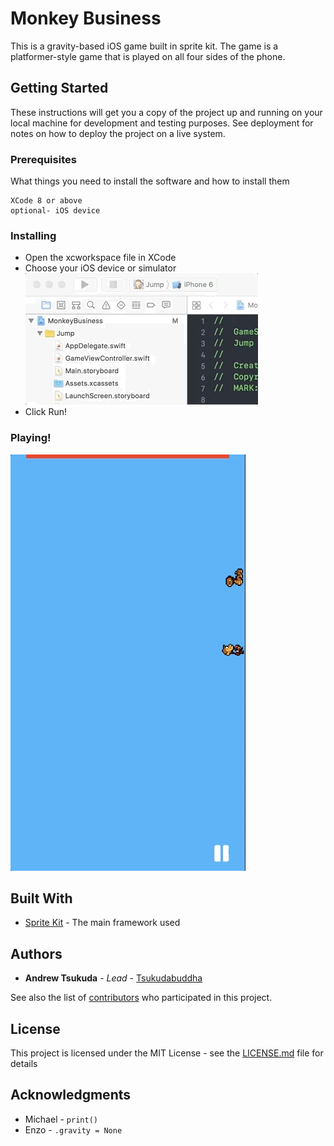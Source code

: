 # Monkey Business

This is a gravity-based iOS game built in sprite kit. The game is a platformer-style game that is played on all four sides of the phone.

## Getting Started

These instructions will get you a copy of the project up and running on your local machine for development and testing purposes. See deployment for notes on how to deploy the project on a live system.

### Prerequisites

What things you need to install the software and how to install them

```
XCode 8 or above
optional- iOS device
```

### Installing

* Open the xcworkspace file in XCode
* Choose your iOS device or simulator ![error loading gif](step_one.gif)
* Click Run!

### Playing!
![monkey business gif](mb.gif)

## Built With

* [Sprite Kit](https://developer.apple.com/documentation/spritekit) - The main framework used

## Authors

* **Andrew Tsukuda** - *Lead* - [Tsukudabuddha](https://github.com/tsukudabuddha)

See also the list of [contributors](https://github.com/tsukudabuddha/MonkeyBusiness/contributors) who participated in this project.

## License

This project is licensed under the MIT License - see the [LICENSE.md](LICENSE.md) file for details

## Acknowledgments

* Michael - `print()`
* Enzo - `.gravity = None`

